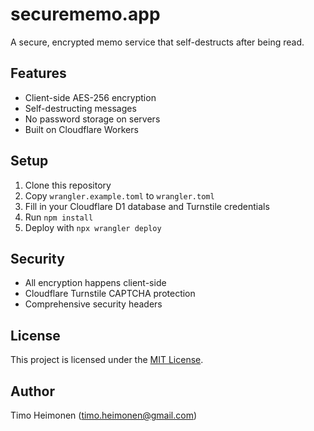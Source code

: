 # securememo.app

A secure, encrypted memo service that self-destructs after being read.

## Features
- Client-side AES-256 encryption
- Self-destructing messages
- No password storage on servers
- Built on Cloudflare Workers

## Setup
1. Clone this repository
2. Copy `wrangler.example.toml` to `wrangler.toml`
3. Fill in your Cloudflare D1 database and Turnstile credentials
4. Run `npm install`
5. Deploy with `npx wrangler deploy`

## Security
- All encryption happens client-side
- Cloudflare Turnstile CAPTCHA protection
- Comprehensive security headers

## License

This project is licensed under the [MIT License](LICENSE).

## Author
Timo Heimonen (timo.heimonen@gmail.com)